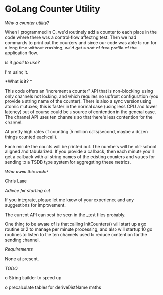GoLang Counter Utility
=====================

*Why a counter utility?*

When I programmed in C, we'd routinely add a counter to each place in
the code where there was a control-flow affecting test.  Then we had
commands to print out the counters and since our code was able to run
for a long time without crashing, we'd get a sort of free profile of
the application flow.  


*Is it good to use?*

I'm using it.  

*What is it? *

This code offers an "increment a counter" API that is non-blocking,
using only channels not locking, and which requires no upfront
configuration (you provide a string name of the counter). There is
also a sync version using atomic mutuxes; this is faster in the normal
case (using less CPU and lower latency) but of course could be a
source of contention in the general case. The channel API uses ten
channels so that there's less contention for the channel.

At pretty high rates of counting (5 million calls/second, maybe a
dozen things counted each call).

Each minute the counts will be printed out.  The numbers will be
old-school aligned and tabularized.  If you provide a callback, then
each minute you'll get a callback with all string names of the
existing counters and values for sending to a TSDB type system for
aggregating these metrics.

*Who owns this code?*

Chris Lane

*Adivce for starting out*

If you integrate, please let me know of your experience and any
suggestions for improvement.

The current API can best be seen in the _test files probably.  

One thing to be aware of is that calling InitCounters() will start up
a go routine or 2 to manage per minute processing, and also will
startup 10 go routines to listen to the ten channels used to reduce
contention for the sending channel.

*Requirements*

None at present.  

*TODO*

o String builder to speed up

o precalculate tables for deriveDistName maths




